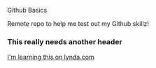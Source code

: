 Github Basics

Remote repo to help me test out my Github skillz!

### This really needs another header

[I'm learning this on lynda.com](http://www.lynda.com)
